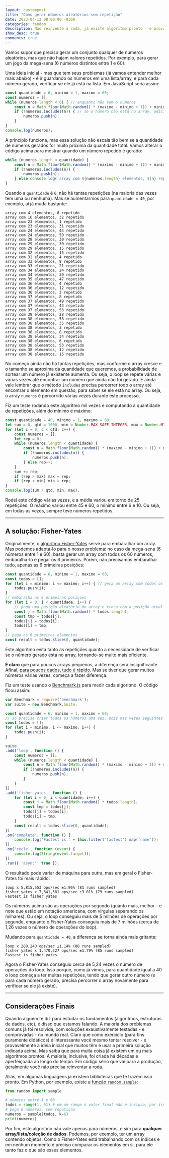 ```yaml
---
layout: custompost
title: "Como gerar números aleatórios sem repetição"
date: 2023-04-12 08:00:00 -0300
categories: random
description: Não reinvente a roda, já existe algoritmo pronto - e provavelmente mais eficiente do que esse que você fez :-)
show_desc: true
comments: true
---
```


Vamos supor que preciso gerar um conjunto qualquer de números aleatórios, mas que não hajam valores repetidos. Por exemplo, para gerar um jogo da mega-sena (6 números distintos entre 1 e 60).

Uma ideia inicial - mas que tem seus problemas (já vamos entender melhor mais abaixo) - é ir guardando os números em uma lista/array, e para cada número gerado, verificar se ele já está na lista. Em JavaScript seria assim:

```javascript
const quantidade = 6, minimo = 1, maximo = 60;
const numeros = [];
while (numeros.length < 6) { // enquanto não tem 6 números
    const n = Math.floor(Math.random() * (maximo - minimo + 1)) + minimo; // gera número entre 1 e 60
    if (!numeros.includes(n)) { // se o número não está no array, adiciona
        numeros.push(n);
    }
}
console.log(numeros);
```

A princípio funciona, mas essa solução não escala tão bem se a quantidade de números gerados for muito próxima da quantidade total. Vamos alterar o código acima para mostrar quando um número repetido é gerado:

```javascript
while (numeros.length < quantidade) {
    const n = Math.floor(Math.random() * (maximo - minimo + 1)) + minimo;
    if (!numeros.includes(n)) {
        numeros.push(n);
    } else console.log(`array com ${numeros.length} elementos, ${n} repetido`);
}
```

Quando a `quantidade` é `6`, não há tantas repetições (na maioria das vezes tem uma ou nenhuma). Mas se aumentarmos para `quantidade = 40`, por exemplo, aí já muda bastante:

```
array com 4 elementos, 8 repetido
array com 16 elementos, 32 repetido
array com 23 elementos, 1 repetido
array com 23 elementos, 31 repetido
array com 24 elementos, 44 repetido
array com 24 elementos, 50 repetido
array com 28 elementos, 30 repetido
array com 29 elementos, 30 repetido
array com 29 elementos, 15 repetido
array com 32 elementos, 15 repetido
array com 32 elementos, 4 repetido
array com 33 elementos, 8 repetido
array com 33 elementos, 21 repetido
array com 34 elementos, 24 repetido
array com 34 elementos, 39 repetido
array com 35 elementos, 47 repetido
array com 36 elementos, 4 repetido
array com 36 elementos, 12 repetido
array com 36 elementos, 3 repetido
array com 37 elementos, 8 repetido
array com 37 elementos, 49 repetido
array com 37 elementos, 43 repetido
array com 37 elementos, 53 repetido
array com 38 elementos, 28 repetido
array com 38 elementos, 58 repetido
array com 38 elementos, 35 repetido
array com 38 elementos, 3 repetido
array com 38 elementos, 8 repetido
array com 38 elementos, 34 repetido
array com 38 elementos, 6 repetido
array com 38 elementos, 53 repetido
array com 38 elementos, 12 repetido
array com 38 elementos, 15 repetido
```

No começo ainda não há tantas repetições, mas conforme o array cresce e o tamanho se aproxima da quantidade que queremos, a probabilidade de sortear um número já existente aumenta. Ou seja, o loop se repete várias e várias vezes até encontrar um número que ainda não foi gerado. E ainda vale lembrar que o método `includes` precisa percorrer todo o array até encontrar o elemento em questão, para saber se ele está no array. Ou seja, o array `numeros` é percorrido várias vezes durante este processo.

Fiz um teste rodando este algoritmo mil vezes e computando a quantidade de repetições, além do mínimo e máximo:

```javascript
const quantidade = 40, minimo = 1, maximo = 60;
let sum = 0, qtd = 1000, min = Number.MAX_SAFE_INTEGER, max = Number.MIN_SAFE_INTEGER;
for (let c = 0; c < qtd; c++) {
    const numeros = [];
    let rep = 0;
    while (numeros.length < quantidade) {
        const n = Math.floor(Math.random() * (maximo - minimo + 1)) + minimo;
        if (!numeros.includes(n)) {
            numeros.push(n);
        } else rep++;
    }
    sum += rep;
    if (rep > max) max = rep;
    if (rep < min) min = rep;
}
console.log(sum / qtd, min, max);
```

Rodei este código várias vezes, e a média variou em torno de 25 repetições. O máximo variou entre 45 e 60, o mínimo entre 6 e 10. Ou seja, em todas as vezes, sempre teve números repetidos.

---

## A solução: Fisher-Yates

Originalmente, o [algoritmo Fisher-Yates](https://en.wikipedia.org/wiki/Fisher%E2%80%93Yates_shuffle) serve para embaralhar um array. Mas podemos adaptá-lo para o nosso problema: no caso da mega-sena (6 números entre 1 e 60), basta gerar um array com todos os 60 números, embaralhá-lo e pegar os 6 primeiros. Porém, não precisamos embaralhar tudo, apenas as 6 primeiras posições:

```javascript
const quantidade = 6, minimo = 1, maximo = 60;
const todos = [];
for (let i = minimo; i <= maximo; i++) { // gera um array com todos os números
    todos.push(i);
}
// embaralha as 6 primeiras posições
for (let i = 0; i < quantidade; i++) {
    // pega uma posição aleatória do array e troca com a posição atual
    const j = Math.floor(Math.random() * todos.length);
    const tmp = todos[j];
    todos[j] = todos[i];
    todos[i] = tmp;
}
// pega os 6 primeiros elementos
const result = todos.slice(0, quantidade);
```

Este algoritmo evita tanto as repetições quanto a necessidade de verificar se o número gerado está no array, tornando-se muito mais eficiente.

**É claro** que para poucos arrays pequenos, a diferença será insignificante. Afinal, [para poucos dados, tudo é rápido](https://blog.codinghorror.com/everything-is-fast-for-small-n/). Mas se tiver que gerar muitos números várias vezes, começa a fazer diferença.

Fiz um teste usando o [Benchmark.js](https://benchmarkjs.com/) para medir cada algoritmo. O código ficou assim:

```javascript
var Benchmark = require('benchmark');
var suite = new Benchmark.Suite;

const quantidade = 6, minimo = 1, maximo = 60;
// só precisa criar todos os números uma vez, pois nas vezes seguintes o array será sempre re-embaralhado
const todos = [];
for (let i = minimo; i <= maximo; i++) {
    todos.push(i);
}

suite
.add('loop', function () {
    const numeros = [];
    while (numeros.length < quantidade) {
        const n = Math.floor(Math.random() * (maximo - minimo + 1)) + minimo;
        if (!numeros.includes(n)) {
            numeros.push(n);
        }
    }
})
.add('fisher yates', function () {
    for (let i = 0; i < quantidade; i++) {
        const j = Math.floor(Math.random() * todos.length);
        const tmp = todos[j];
        todos[j] = todos[i];
        todos[i] = tmp;
    }
    const result = todos.slice(0, quantidade);
})
.on('complete', function () {
    console.log('Fastest is ' + this.filter('fastest').map('name'));
})
.on('cycle', function (event) {
    console.log(String(event.target));
})
.run({ 'async': true });
```

O resultado pode variar de máquina para outra, mas em geral o Fisher-Yates foi mais rápido:

```none
loop x 5,815,553 ops/sec ±1.96% (81 runs sampled)
fisher yates x 7,341,581 ops/sec ±3.01% (79 runs sampled)
Fastest is fisher yates
```

Os números acima são as operações por segundo (quanto mais, melhor - e note que estão em notação americana, com vírgulas separando os milhares). Ou seja, o loop conseguiu mais de 5 milhões de operações por segundo, enquanto o Fisher-Yates conseguiu mais de 7 milhões (cerca de 1,26 vezes o número de operações do loop).

Mudando para `quantidade = 40`, a diferença se torna ainda mais gritante:

```none
loop x 280,240 ops/sec ±1.14% (88 runs sampled)
fisher yates x 1,470,527 ops/sec ±1.79% (85 runs sampled)
Fastest is fisher yates
```

Agora o Fisher-Yates conseguiu cerca de 5,24 vezes o número de operações do loop. Isso porque, como já vimos, para quantidade igual a 40 o loop começa a ter muitas repetições, tendo que gerar outro número (e para cada número gerado, precisa percorrer o array novamente para verificar se ele já existe).

---

## Considerações Finais

Quando alguém te diz para estudar os fundamentos (algoritmos, estruturas de dados, etc), é disso que estamos falando. A maioria dos problemas comuns já foi resolvida, com soluções exaustivamente testadas - e comprovadas - no mundo real. Claro que como exercício (para fins puramente didáticos) é interessante você mesmo tentar resolver - e provavelmente a ideia inicial que muitos têm é usar a primeira solução indicada acima. Mas saiba que para muita coisa já existem um ou mais algoritmos prontos. A maioria, inclusive, foi criada há décadas e aperfeiçoada ao longo do tempo. Em código sério que vai para a produção, geralmente você não precisa reinventar a roda.

Aliás, em algumas linguagens já existem bibliotecas que te trazem isso pronto. Em Python, por exemplo, existe a [função `random.sample`](https://docs.python.org/3/library/random.html#random.sample):

```python
from random import sample

# números entre 1 e 60
todos = range(1, 61) # em um range o valor final não é incluso, por isso é 61
# pega 6 números, sem repetição
numeros = sample(todos, k=6)
print(numeros)
```

Por fim, este algoritmo não vale apenas para números, e sim para **qualquer array/lista/coleção de dados**. Podemos, por exemplo, ter um array contendo objetos. Como o Fisher-Yates está trabalhando com os índices e em nenhum momento é preciso comparar os elementos em si, para ele tanto faz o que são esses elementos.
